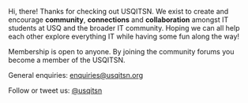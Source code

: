 
<p></p>
<p>Hi, there! Thanks for checking out USQITSN. We exist to create and encourage <strong>community</strong>, <strong>connections</strong> and <strong>collaboration</strong> amongst IT students at USQ and the broader IT community. Hoping we can all help each other explore everything IT while having some fun along the way!</p>
<p></p>
<p>Membership is open to anyone. By joining the community forums you become a member of the USQITSN.</p>
<p></p>
<p>General enquiries: <a href="mailto:enquiries@usqitsn.org">enquiries@usqitsn.org</a></p>
<p></p>
<p>Follow or tweet us: <a href="http://twitter.com/usqitsn">@usqitsn</a></p>

